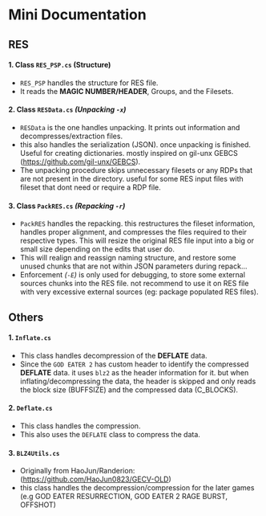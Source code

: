 # Mini Documentation


## RES
#### 1. Class `RES_PSP.cs` (Structure)
- `RES_PSP` handles the structure for RES file.
- It reads the **MAGIC NUMBER/HEADER**, Groups, and the Filesets.


#### 2. Class `RESData.cs` *(Unpacking `-x`)*
- `RESData` is the one handles unpacking. It prints out information and decompresses/extraction files.
- this also handles the serialization (JSON). once unpacking is finished. Useful for creating dictionaries. mostly inspired on gil-unx GEBCS (https://github.com/gil-unx/GEBCS).
- The unpacking procedure skips unnecessary filesets or any RDPs that are not present in the directory. useful for some RES input files with fileset that dont need or require a RDP file.


#### 3. Class `PackRES.cs` *(Repacking `-r`)*
- `PackRES` handles the repacking. this restructures the fileset information, handles proper alignment, and compresses the files required to their respective types. This will resize the original RES file input into a big or small size depending on the edits that user do.
- This will realign and reassign naming structure, and restore some unused chunks that are not within JSON parameters during repack...
- Enforcement *(`-E`)* is only used for debugging, to store some external sources chunks into the RES file. not recommend to use it on RES file with very excessive external sources (eg: package populated RES files).


## Others
#### 1. `Inflate.cs`
- This class handles decompression of the **DEFLATE** data.
- Since the `GOD EATER 2` has custom header to identify the compressed **DEFLATE** data. it uses `blz2` as the header information for it. but when inflating/decompressing the data, the header is skipped and only reads the block size (BUFFSIZE) and the compressed data (C_BLOCKS).

#### 2. `Deflate.cs`
- This class handles the compression.
- This also uses the `DEFLATE` class to compress the data.

#### 3. `BLZ4Utils.cs`
- Originally from HaoJun/Randerion: (https://github.com/HaoJun0823/GECV-OLD)
- this class handles the decompression/compression for the later games (e.g GOD EATER RESURRECTION, GOD EATER 2 RAGE BURST, OFFSHOT)